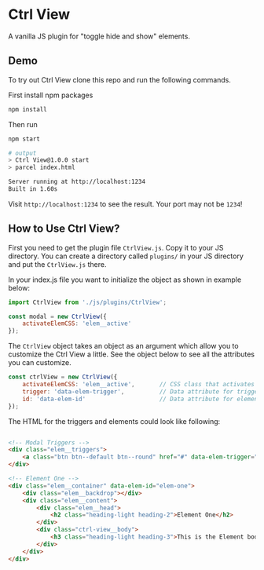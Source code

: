 # Ctrl View
A vanilla JS plugin for "toggle hide and show" elements.

## Demo
To try out Ctrl View clone this repo and run the following commands.

First install npm packages
```bash
npm install
```

Then run
```bash
npm start

# output
> Ctrl View@1.0.0 start
> parcel index.html

Server running at http://localhost:1234
Built in 1.60s
```

Visit `http://localhost:1234` to see the result. Your port may not be `1234`!

## How to Use Ctrl View?

First you need to get the plugin file `CtrlView.js`. Copy it to your JS directory. You can create a directory called `plugins/` in your JS directory and put the `CtrlView.js` there.

In your index.js file you want to initialize the object as shown in example below:

```javascript
import CtrlView from './js/plugins/CtrlView';

const modal = new CtrlView({
    activateElemCSS: 'elem__active'
});
```

The `CtrlView` object takes an object as an argument which allow you to customize the Ctrl View a little. See the object below to see all the attributes you can customize.

```javascript
const ctrlView = new CtrlView({
    activateElemCSS: 'elem__active',       // CSS class that activates target element
    trigger: 'data-elem-trigger',          // Data attribute for triggers
    id: 'data-elem-id'                     // Data attribute for element IDs
});
```

The HTML for the triggers and elements could look like following:

```html

<!-- Modal Triggers -->
<div class="elem__triggers">
    <a class="btn btn--default btn--round" href="#" data-elem-trigger="elem-one">Element One</a>
</div>

<!-- Element One -->
<div class="elem__container" data-elem-id="elem-one">
    <div class="elem__backdrop"></div>
    <div class="elem__content">
        <div class="elem__head">
            <h2 class="heading-light heading-2">Element One</h2>
        </div>
        <div class="ctrl-view__body">
            <h3 class="heading-light heading-3">This is the Element body!</h3>
        </div>
    </div>
</div>
```
